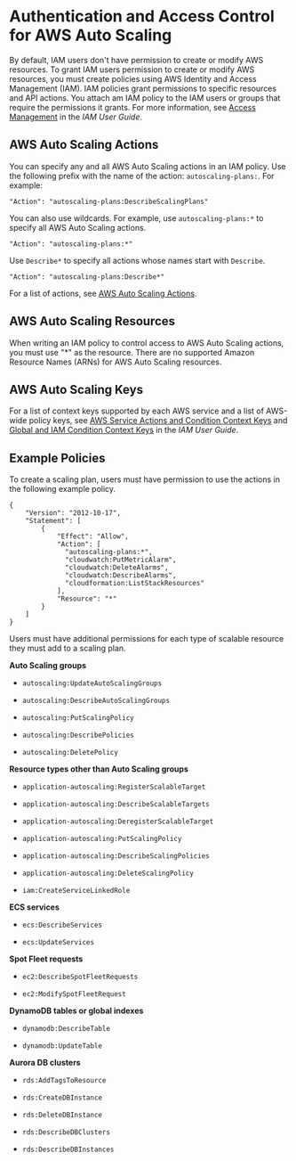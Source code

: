 # Authentication and Access Control for AWS Auto Scaling<a name="auth-and-access-control"></a>

By default, IAM users don't have permission to create or modify AWS resources\. To grant IAM users permission to create or modify AWS resources, you must create policies using AWS Identity and Access Management \(IAM\)\. IAM policies grant permissions to specific resources and API actions\. You attach am IAM policy to the IAM users or groups that require the permissions it grants\. For more information, see [Access Management](http://docs.aws.amazon.com/IAM/latest/UserGuide/access.html) in the *IAM User Guide*\.

## AWS Auto Scaling Actions<a name="aws-auto-scaling-actions"></a>

You can specify any and all AWS Auto Scaling actions in an IAM policy\. Use the following prefix with the name of the action: `autoscaling-plans:`\. For example:

```
"Action": "autoscaling-plans:DescribeScalingPlans"
```

You can also use wildcards\. For example, use `autoscaling-plans:*` to specify all AWS Auto Scaling actions\.

```
"Action": "autoscaling-plans:*"
```

Use `Describe*` to specify all actions whose names start with `Describe`\.

```
"Action": "autoscaling-plans:Describe*"
```

For a list of actions, see [AWS Auto Scaling Actions](http://docs.aws.amazon.com/autoscaling/plans/APIReference/API_Operations.html)\.

## AWS Auto Scaling Resources<a name="aws-auto-scaling-resources"></a>

When writing an IAM policy to control access to AWS Auto Scaling actions, you must use "\*" as the resource\. There are no supported Amazon Resource Names \(ARNs\) for AWS Auto Scaling resources\.

## AWS Auto Scaling Keys<a name="aws-autoscaling-keys"></a>

For a list of context keys supported by each AWS service and a list of AWS\-wide policy keys, see [AWS Service Actions and Condition Context Keys](http://docs.aws.amazon.com/IAM/latest/UserGuide/reference_policies_actionsconditions.html) and [Global and IAM Condition Context Keys](http://docs.aws.amazon.com/IAM/latest/UserGuide/reference_policies_condition-keys.html) in the *IAM User Guide*\.

## Example Policies<a name="aws-auto-scaling-example-policies"></a>

To create a scaling plan, users must have permission to use the actions in the following example policy\.

```
{
    "Version": "2012-10-17",
    "Statement": [
        {
            "Effect": "Allow",
            "Action": [
              "autoscaling-plans:*",
              "cloudwatch:PutMetricAlarm",
              "cloudwatch:DeleteAlarms",
              "cloudwatch:DescribeAlarms",
              "cloudformation:ListStackResources"
            ],
            "Resource": "*"
        }
    ]
}
```

Users must have additional permissions for each type of scalable resource they must add to a scaling plan\.

**Auto Scaling groups**

+ `autoscaling:UpdateAutoScalingGroups`

+ `autoscaling:DescribeAutoScalingGroups`

+ `autoscaling:PutScalingPolicy`

+ `autoscaling:DescribePolicies`

+ `autoscaling:DeletePolicy`

**Resource types other than Auto Scaling groups**

+ `application-autoscaling:RegisterScalableTarget`

+ `application-autoscaling:DescribeScalableTargets`

+ `application-autoscaling:DeregisterScalableTarget`

+ `application-autoscaling:PutScalingPolicy`

+ `application-autoscaling:DescribeScalingPolicies`

+ `application-autoscaling:DeleteScalingPolicy`

+ `iam:CreateServiceLinkedRole`

**ECS services**

+ `ecs:DescribeServices`

+ `ecs:UpdateServices`

**Spot Fleet requests**

+ `ec2:DescribeSpotFleetRequests`

+ `ec2:ModifySpotFleetRequest`

**DynamoDB tables or global indexes**

+ `dynamodb:DescribeTable`

+ `dynamodb:UpdateTable`

**Aurora DB clusters**

+ `rds:AddTagsToResource`

+ `rds:CreateDBInstance`

+ `rds:DeleteDBInstance`

+ `rds:DescribeDBClusters`

+ `rds:DescribeDBInstances`
